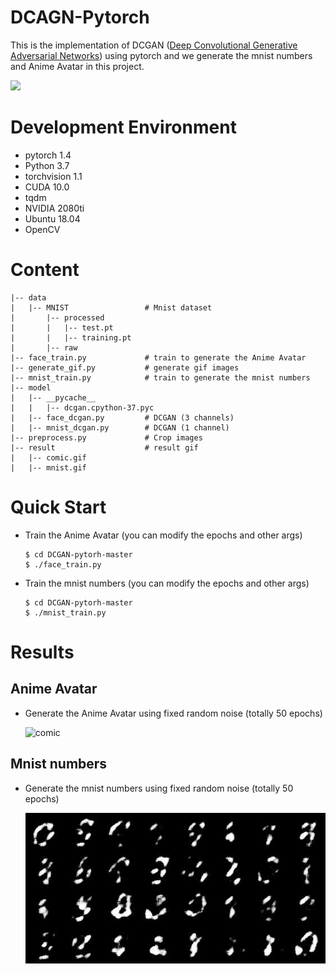 # DCAGN-Pytorch
This is the implementation of DCGAN ([Deep Convolutional Generative Adversarial Networks](https://arxiv.org/pdf/1511.06434.pdf)) using pytorch and we generate the mnist numbers and Anime Avatar in this project.  

![](https://img04.sogoucdn.com/app/a/100520146/f4f292315764a940a3d143164b8afaec)

# Development Environment
- pytorch 1.4
- Python 3.7
- torchvision 1.1
- CUDA 10.0
- tqdm
- NVIDIA 2080ti
- Ubuntu 18.04
- OpenCV

# Content
```
|-- data
|   |-- MNIST                 # Mnist dataset
|       |-- processed
|       |   |-- test.pt
|       |   |-- training.pt
|       |-- raw
|-- face_train.py             # train to generate the Anime Avatar
|-- generate_gif.py           # generate gif images
|-- mnist_train.py            # train to generate the mnist numbers
|-- model                   
|   |-- __pycache__
|   |   |-- dcgan.cpython-37.pyc
|   |-- face_dcgan.py         # DCGAN (3 channels)
|   |-- mnist_dcgan.py        # DCGAN (1 channel)
|-- preprocess.py             # Crop images
|-- result                    # result gif
|   |-- comic.gif
|   |-- mnist.gif
```

# Quick Start
- Train the Anime Avatar (you can modify the epochs and other args)  
  ```
  $ cd DCGAN-pytorh-master
  $ ./face_train.py
  ```
- Train the mnist numbers (you can modify the epochs and other args) 
  ```
  $ cd DCGAN-pytorh-master
  $ ./mnist_train.py
  ```

# Results
## Anime Avatar
- Generate the Anime Avatar using fixed random noise (totally 50 epochs)  
  
  ![comic](https://github.com/FanDady/DCGAN-Pytorch/blob/master/result/comic.gif)

## Mnist numbers
- Generate the mnist numbers using fixed random noise (totally 50 epochs)  
  
  ![comic](https://github.com/FanDady/DCGAN-Pytorch/blob/master/result/mnist.gif)
